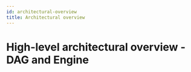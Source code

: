 ```yaml
---
id: architectural-overview
title: Architectural overview
---
```


# High-level architectural overview - DAG and Engine
